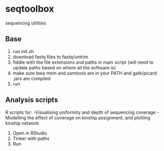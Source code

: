 # seqtoolbox
sequencing utilities

## Base

1. run init.sh
2. download fastq files to fastq/untrim
3. fiddle with the file extensions and paths in main script (will need to update paths based on where all the software is)
4. make sure bwa mem and samtools are in your PATH and gatk/picard .jars are compiled
5. run

## Analysis scripts
R scripts for:
-Visualising uniformity and depth of sequencing coverage
-Modelling the effect of coverage on kinship assignment, and plotting kinship network

1. Open in RStudio
2. Tinker with paths
3. Run
